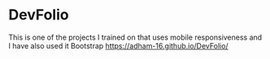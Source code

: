 # DevFolio
This is one of the projects I trained on that uses mobile responsiveness and I have also used it Bootstrap                                                                                                  https://adham-16.github.io/DevFolio/
